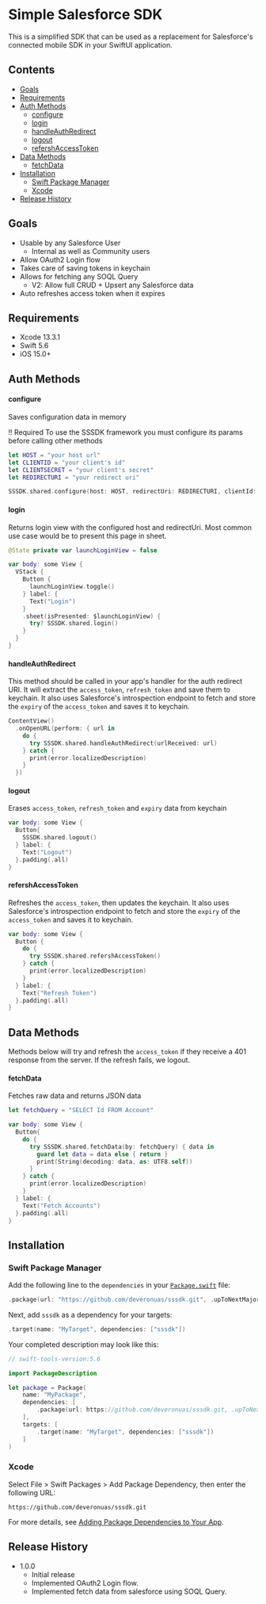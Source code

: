 # Simple Salesforce SDK
This is a simplified SDK that can be used as a replacement for Salesforce's connected mobile SDK in your SwiftUI application.

## Contents
- [Goals](#Goals)
- [Requirements](#Requirements)
- [Auth Methods](#Auth-Methods)
  - [configure](#configure)
  - [login](#login)
  - [handleAuthRedirect](#handleAuthRedirect)
  - [logout](#logout)
  - [refershAccessToken](#refershAccessToken)
- [Data Methods](#Data-Methods)
  - [fetchData](#fetchData)
- [Installation](#Installation)
  - [Swift Package Manager](#Swift-Package-Manager)
  - [Xcode](#xcode)
- [Release History](#Release-History)


## Goals
* Usable by any Salesforce User
    * Internal as well as Community users
* Allow OAuth2 Login flow
* Takes care of saving tokens in keychain
* Allows for fetching any SOQL Query
    * V2: Allow full CRUD + Upsert any Salesforce data
* Auto refreshes access token when it expires

## Requirements
* Xcode 13.3.1
* Swift 5.6
* iOS 15.0+

## Auth Methods

#### configure
Saves configuration data in memory

!! Required To use the SSSDK framework you must configure its params before calling other methods

```swift
let HOST = "your host url"
let CLIENTID = "your client's id"
let CLIENTSECRET = "your client's secret"
let REDIRECTURI = "your redirect uri"

SSSDK.shared.configure(host: HOST, redirectUri: REDIRECTURI, clientId: CLIENTID, clientSecret: CLIENTSECRET)
```

#### login
Returns login view with the configured host and redirectUri. Most common use case would be to present this page in sheet.

```swift
@State private var launchLoginView = false

var body: some View {
  VStack {
    Button {
      launchLoginView.toggle()
    } label: {
      Text("Login")
    }
    .sheet(isPresented: $launchLoginView) {
      try? SSSDK.shared.login()
    }
  }
}
```

#### handleAuthRedirect
This method should be called in your app's handler for the auth redirect URI. It will extract the `access_token`, `refresh_token` and save them to keychain. It also uses Salesforce's introspection endpoint to fetch and store the `expiry` of the `access_token` and saves it to keychain.

```swift
ContentView()
  .onOpenURL(perform: { url in
    do {
      try SSSDK.shared.handleAuthRedirect(urlReceived: url)
    } catch {
      print(error.localizedDescription)
    }
  })
```

#### logout
Erases `access_token`, `refresh_token` and `expiry` data from keychain

```swift
var body: some View {
  Button{
    SSSDK.shared.logout()
  } label: {
    Text("Logout")
  }.padding(.all)
}
```

#### refershAccessToken
Refreshes the `access_token`, then updates the keychain.
It also uses Salesforce's introspection endpoint to fetch and store the `expiry` of the `access_token` and saves it to keychain.

```swift
var body: some View {
  Button {
    do {
      try SSSDK.shared.refershAccessToken()
    } catch {
      print(error.localizedDescription)
    }
  } label: {
    Text("Refresh Token")
  }.padding(.all)
}
```

## Data Methods

Methods below will try and refresh the `access_token` if they receive a 401 response from the server. If the refresh fails, we logout.

#### fetchData
Fetches raw data and returns JSON data

```swift
let fetchQuery = "SELECT Id FROM Account"

var body: some View {
  Button{
    do {
      try SSSDK.shared.fetchData(by: fetchQuery) { data in
        guard let data = data else { return }
        print(String(decoding: data, as: UTF8.self))
      }
    } catch {
      print(error.localizedDescription)
    }
  } label: {
    Text("Fetch Accounts")
  }.padding(.all)
}
```

## Installation

### Swift Package Manager

Add the following line to the `dependencies` in your [`Package.swift`](https://developer.apple.com/documentation/swift_packages/package) file:

```swift
.package(url: "https://github.com/deveronuas/sssdk.git", .upToNextMajor(from: "1.0.0"))
```

Next, add `sssdk` as a dependency for your targets:

```swift
.target(name: "MyTarget", dependencies: ["sssdk"])
```

Your completed description may look like this:

```swift
// swift-tools-version:5.6

import PackageDescription

let package = Package(
    name: "MyPackage",
    dependencies: [
        .package(url: https://github.com/deveronuas/sssdk.git, .upToNextMajor(from: "1.0.0"))
    ],
    targets: [
        .target(name: "MyTarget", dependencies: ["sssdk"])
    ]
)
```

### Xcode
Select File \> Swift Packages \> Add Package Dependency, then enter the following URL:

```
https://github.com/deveronuas/sssdk.git
```

For more details, see [Adding Package Dependencies to Your App](https://developer.apple.com/documentation/xcode/adding_package_dependencies_to_your_app).

## Release History
- 1.0.0
  * Initial release
  * Implemented OAuth2 Login flow.
  * Implemented fetch data from salesforce using SOQL Query.
